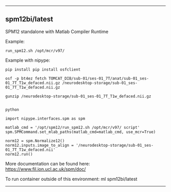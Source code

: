 
----------------------------------
## spm12bi/latest ##
SPM12 standalone with Matlab Compiler Runtime

Example:
```
run_spm12.sh /opt/mcr/v97/
```

Example with nipype:
```
pip install pip install osfclient

osf -p bt4ez fetch TOMCAT_DIB/sub-01/ses-01_7T/anat/sub-01_ses-01_7T_T1w_defaced.nii.gz /neurodesktop-storage/sub-01_ses-01_7T_T1w_defaced.nii.gz

gunzip /neurodesktop-storage/sub-01_ses-01_7T_T1w_defaced.nii.gz


python
```
```
import nipype.interfaces.spm as spm

matlab_cmd = '/opt/spm12/run_spm12.sh /opt/mcr/v97/ script'
spm.SPMCommand.set_mlab_paths(matlab_cmd=matlab_cmd, use_mcr=True)

norm12 = spm.Normalize12()
norm12.inputs.image_to_align = '/neurodesktop-storage/sub-01_ses-01_7T_T1w_defaced.nii'
norm12.run()
```

More documentation can be found here: https://www.fil.ion.ucl.ac.uk/spm/doc/

To run container outside of this environment: ml spm12bi/latest

----------------------------------

